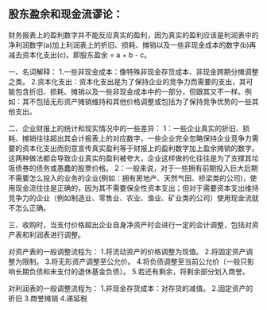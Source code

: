 ## 股东盈余和现金流谬论：   
财务报表上的盈利数字并不能反应真实的盈利，因为真实的盈利应该是利润表中的净利润数字(a)加上利润表上的折旧、损耗、摊销以及一些非现金成本的数字(b)再减去资本化支出(c)。即股东盈余 = a + b - c。

一、名词解释：
1.一些非现金成本：像特殊非现金存货成本、非现金跨期分摊调整之类。
2.资本化支出：资本化支出是为了保持企业的竞争力而需要的支出，其可能包含折旧、损耗、摊销以及一些非现金成本中的一部分，但跟其又不一样。例如：其不包括无形资产摊销维持和其他价格调整或包括为了保持竞争优势的一些其他支出。

二、企业财报上的统计和现实情况中的一些差异：
1：一些企业真实的折旧、损耗、摊销往往超出其会计报表上的对应数字，一些企业完全忽略保持企业竞争力需要的资本化支出而刻意宣传真实盈利等于财报上的盈利数字加上盈余摊销的数字。这两种做法都会导致企业真实的盈利被夸大，企业这样做的化往往是为了支撑其垃圾债券的债务或愚蠢的股票价格。
2：一般来说，对于一些拥有前期投入巨大后期不需要怎么投入的业务的企业(例如：拥有房地产、天然气田、桥梁类的公司)，使用现金流往往是正确的，因为其不需要保全性资本支出；但对于需要资本支出维持竞争力的企业（例如制造业、零售业、农业、渔业、矿业类的公司）使用现金流就不怎么正确。  

三、收购时，当支付价格超出企业自身净资产时会进行一定的会计调整，包括对资产表和利润表进行调整。

对资产表的一般调整流程为：
1.将流动资产的价格调整为现值。
2.将固定资产调整为限制。
3.将无形资产调整至公允价。
4.将负债调整至当前公允价（一般只影响长期负债和未支付的退休基金负债）。
5.若还有剩余，将剩余部分划入商誉。

对利润表的一般调整流程为：
1.非现金存货成本：对存货的减值。
2.固定资产的折旧
3.商誉摊销
4.递延税
